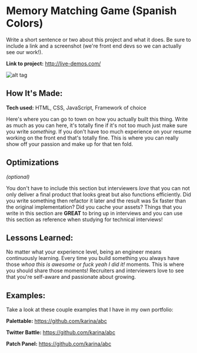 # Memory Matching Game (Spanish Colors)
Write a short sentence or two about this project and what it does. Be sure to include a link and a screenshot (we're front end devs so we can actually see our work!).

**Link to project:** http://live-demos.com/

![alt tag](https://kids.nationalgeographic.com/content/dam/kids/photos/games/Hub%20promos/memory.adapt.1900.1.png)

## How It's Made:

**Tech used:** HTML, CSS, JavaScript, Framework of choice

Here's where you can go to town on how you actually built this thing. Write as much as you can here, it's totally fine if it's not too much just make sure you write *something*. If you don't have too much experience on your resume working on the front end that's totally fine. This is where you can really show off your passion and make up for that ten fold.

## Optimizations
*(optional)*

You don't have to include this section but interviewers *love* that you can not only deliver a final product that looks great but also functions efficiently. Did you write something then refactor it later and the result was 5x faster than the original implementation? Did you cache your assets? Things that you write in this section are **GREAT** to bring up in interviews and you can use this section as reference when studying for technical interviews!

## Lessons Learned:

No matter what your experience level, being an engineer means continuously learning. Every time you build something you always have those *whoa this is awesome* or *fuck yeah I did it!* moments. This is where you should share those moments! Recruiters and interviewers love to see that you're self-aware and passionate about growing.

## Examples:
Take a look at these couple examples that I have in my own portfolio:

**Palettable:** https://github.com/karina/abc

**Twitter Battle:** https://github.com/karina/abc

**Patch Panel:** https://github.com/karina/abc
